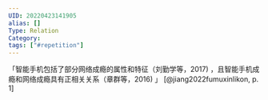 ```yaml
---
UID: 20220423141905
alias: []
Type: Relation
Category: 
tags: ["#repetition"]
---
```


「智能手机包括了部分网络成瘾的属性和特征（刘勤学等，2017) ，且智能手机成瘾和网络成瘾具有正相关关系（章群等，2016) 」 [@jiang2022fumuxinlikon, p. 1]